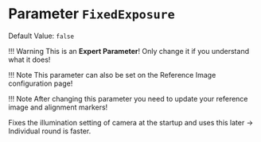 # Parameter `FixedExposure`
Default Value: `false`

!!! Warning
    This is an **Expert Parameter**! Only change it if you understand what it does!

!!! Note
    This parameter can also be set on the Reference Image configuration page!

!!! Note
    After changing this parameter you need to update your reference image and alignment markers!

Fixes the illumination setting of camera at the startup and uses this later -> Individual round is faster.
